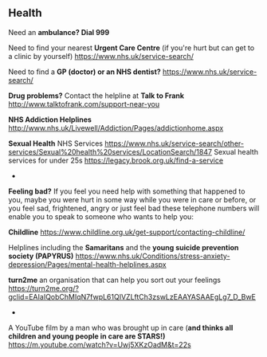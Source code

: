 
## Health

Need an **ambulance?  Dial 999**

Need to find your nearest **Urgent Care Centre** (if you're hurt but can get to a clinic by yourself)
https://www.nhs.uk/service-search/


Need to find a **GP (doctor) or an NHS dentist?**
https://www.nhs.uk/service-search/


**Drug problems?**
Contact the helpline at **Talk to Frank** 
   http://www.talktofrank.com/support-near-you

**NHS Addiction Helplines**
  http://www.nhs.uk/Livewell/Addiction/Pages/addictionhome.aspx




**Sexual Health**
NHS Services 
https://www.nhs.uk/service-search/other-services/Sexual%20health%20services/LocationSearch/1847
Sexual health services for under 25s
     https://legacy.brook.org.uk/find-a-service
 
 
 *
 

**Feeling bad?**
If you feel you need help with something that happened to you, maybe you were hurt in some way while you were in care or before, or you feel sad, frightened, angry or just feel bad these telephone numbers will enable you to speak to someone who wants to help you:

**Childline**
https://www.childline.org.uk/get-support/contacting-childline/

Helplines including the **Samaritans** and the **young suicide prevention society (PAPYRUS)**
https://www.nhs.uk/Conditions/stress-anxiety-depression/Pages/mental-health-helplines.aspx

**turn2me** an organisation that can help you sort out your feelings
https://turn2me.org/?gclid=EAIaIQobChMIqN7fwpL61QIVZLftCh3zswLzEAAYASAAEgLg7_D_BwE

*

A YouTube film by a man who was brought up in care (**and thinks all children and young people in care are STARS!)**
https://m.youtube.com/watch?v=Uwj5XKzOadM&t=22s

